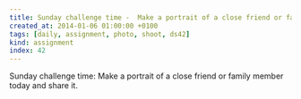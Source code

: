```yaml
---
title: Sunday challenge time -  Make a portrait of a close friend or family member today and share it.
created_at: 2014-01-06 01:00:00 +0100
tags: [daily, assignment, photo, shoot, ds42]
kind: assignment
index: 42
---
```


Sunday challenge time: Make a portrait of a close friend or family member today and share it.
